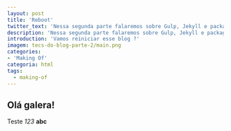 ```yaml
---
layout: post
title: 'Reboot'
twitter_text: 'Nessa segunda parte falaremos sobre Gulp, Jekyll e package.json.'
description: 'Nessa segunda parte falaremos sobre Gulp, Jekyll e package.json.'
introduction: 'Vamos reiniciar esse blog ?'
imagem: tecs-do-blog-parte-2/main.png
categories:
- 'Making Of'
categoria: html
tags:
  - making-of
---
```


## Olá galera! 

Teste _123_ **abc** 